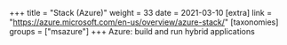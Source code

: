 +++
title = "Stack (Azure)"
weight = 33
date = 2021-03-10
[extra]
link = "https://azure.microsoft.com/en-us/overview/azure-stack/"
[taxonomies]
groups = ["msazure"]
+++
Azure: build and run hybrid applications

